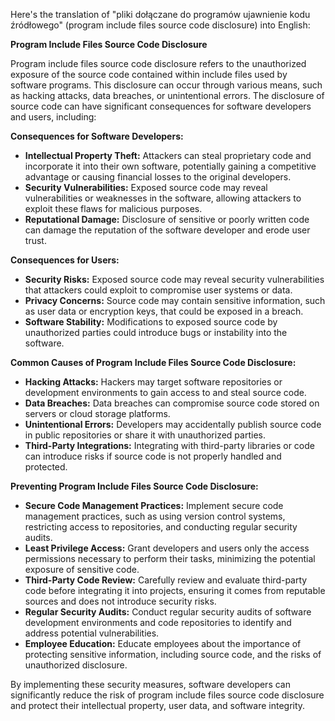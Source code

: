 Here's the translation of "pliki dołączane do programów ujawnienie kodu źródłowego" (program include files source code disclosure) into English:

**Program Include Files Source Code Disclosure**

Program include files source code disclosure refers to the unauthorized exposure of the source code contained within include files used by software programs. This disclosure can occur through various means, such as hacking attacks, data breaches, or unintentional errors. The disclosure of source code can have significant consequences for software developers and users, including:

**Consequences for Software Developers:**

* **Intellectual Property Theft:** Attackers can steal proprietary code and incorporate it into their own software, potentially gaining a competitive advantage or causing financial losses to the original developers.
* **Security Vulnerabilities:** Exposed source code may reveal vulnerabilities or weaknesses in the software, allowing attackers to exploit these flaws for malicious purposes.
* **Reputational Damage:** Disclosure of sensitive or poorly written code can damage the reputation of the software developer and erode user trust.

**Consequences for Users:**

* **Security Risks:** Exposed source code may reveal security vulnerabilities that attackers could exploit to compromise user systems or data.
* **Privacy Concerns:** Source code may contain sensitive information, such as user data or encryption keys, that could be exposed in a breach.
* **Software Stability:** Modifications to exposed source code by unauthorized parties could introduce bugs or instability into the software.

**Common Causes of Program Include Files Source Code Disclosure:**

* **Hacking Attacks:** Hackers may target software repositories or development environments to gain access to and steal source code.
* **Data Breaches:** Data breaches can compromise source code stored on servers or cloud storage platforms.
* **Unintentional Errors:** Developers may accidentally publish source code in public repositories or share it with unauthorized parties.
* **Third-Party Integrations:** Integrating with third-party libraries or code can introduce risks if source code is not properly handled and protected.

**Preventing Program Include Files Source Code Disclosure:**

* **Secure Code Management Practices:** Implement secure code management practices, such as using version control systems, restricting access to repositories, and conducting regular security audits.
* **Least Privilege Access:** Grant developers and users only the access permissions necessary to perform their tasks, minimizing the potential exposure of sensitive code.
* **Third-Party Code Review:** Carefully review and evaluate third-party code before integrating it into projects, ensuring it comes from reputable sources and does not introduce security risks.
* **Regular Security Audits:** Conduct regular security audits of software development environments and code repositories to identify and address potential vulnerabilities.
* **Employee Education:** Educate employees about the importance of protecting sensitive information, including source code, and the risks of unauthorized disclosure.

By implementing these security measures, software developers can significantly reduce the risk of program include files source code disclosure and protect their intellectual property, user data, and software integrity.

